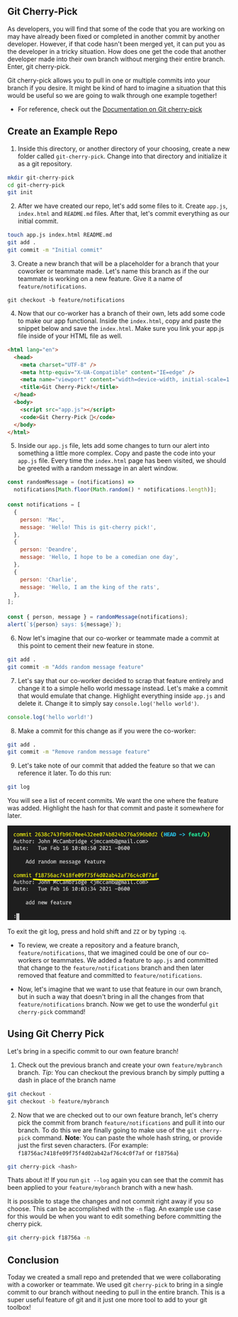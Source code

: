 ## Git Cherry-Pick

As developers, you will find that some of the code that you are working on may have already been fixed or completed in another commit by another developer. However, if that code hasn't been merged yet, it can put you as the developer in a tricky situation. How does one get the code that another developer made into their own branch without merging their entire branch. Enter, git cherry-pick.

Git cherry-pick allows you to pull in one or multiple commits into your branch if you desire. It might be kind of hard to imagine a situation that this would be useful so we are going to walk through one example together!

* For reference, check out the [Documentation on Git cherry-pick](https://git-scm.com/docs/git-cherry-pick)

## Create an Example Repo

1. Inside this directory, or another directory of your choosing, create a new folder called `git-cherry-pick`. Change into that directory and initialize it as a git repository.

```sh
mkdir git-cherry-pick
cd git-cherry-pick
git init
```

2. After we have created our repo, let's add some files to it. Create `app.js`, `index.html` and `README.md` files. After that, let's commit everything as our initial commit.

```sh
touch app.js index.html README.md
git add .
git commit -m "Initial commit"
```

3. Create a new branch that will be a placeholder for a branch that your coworker or teammate made. Let's name this branch as if the our teammate is working on a new feature. Give it a name of `feature/notifications`.

```
git checkout -b feature/notifications
```

4. Now that our co-worker has a branch of their own, lets add some code to make our app functional. Inside the `index.html`, copy and paste the snippet below and save the `index.html`. Make sure you link your app.js file inside of your HTML file as well.

```html
<html lang="en">
  <head>
    <meta charset="UTF-8" />
    <meta http-equiv="X-UA-Compatible" content="IE=edge" />
    <meta name="viewport" content="width=device-width, initial-scale=1.0" />
    <title>Git Cherry-Pick!</title>
  </head>
  <body>
    <script src="app.js"></script>
    <code>Git Cherry-Pick 🍒</code>
  </body>
</html>
```

5. Inside our `app.js` file, lets add some changes to turn our alert into something a little more complex. Copy and paste the code into your `app.js` file. Every time the `index.html` page has been visited, we should be greeted with a random message in an alert window.

```js
const randomMessage = (notifications) =>
  notifications[Math.floor(Math.random() * notifications.length)];

const notifications = [
  {
    person: 'Mac',
    message: 'Hello! This is git-cherry pick!',
  },
  {
    person: 'Deandre',
    message: 'Hello, I hope to be a comedian one day',
  },
  {
    person: 'Charlie',
    message: 'Hello, I am the king of the rats',
  },
];

const { person, message } = randomMessage(notifications);
alert(`${person} says: ${message}`);
```

6. Now let's imagine that our co-worker or teammate made a commit at this point to cement their new feature in stone.

```sh
git add .
git commit -m "Adds random message feature"
```

7. Let's say that our co-worker decided to scrap that feature entirely and change it to a simple hello world message instead. Let's make a commit that would emulate that change. Highlight everything inside `app.js` and delete it. Change it to simply say `console.log('hello world')`.

```js
console.log('hello world!')
```

8. Make a commit for this change as if you were the co-worker:

```sh
git add .
git commit -m "Remove random message feature"
```

9. Let's take note of our commit that added the feature so that we can reference it later. To do this run:

```sh
git log
```

You will see a list of recent commits. We want the one where the feature was added. Highlight the hash for that commit and paste it somewhere for later.

![Git Log](./Images/01-log.png)

To exit the git log, press and hold shift and `ZZ` or by typing `:q`.

* To review, we create a repository and a feature branch, `feature/notifications`, that we imagined could be one of our co-workers or teammates. We added a feature to `app.js` and committed that change to the `feature/notifications` branch and then later removed that feature and committed to `feature/notifications`.

* Now, let's imagine that we want to use that feature in our own branch, but in such a way that doesn't bring in all the changes from that `feature/notifications` branch. Now we get to use the wonderful `git cherry-pick` command!

## Using Git Cherry Pick

Let's bring in a specific commit to our own feature branch!

1. Check out the previous branch and create your own `feature/mybranch` branch. *Tip*: You can checkout the previous branch by simply putting a dash in place of the branch name

```sh
git checkout -
git checkout -b feature/mybranch
```

2. Now that we are checked out to our own feature branch, let's cherry pick the commit from branch `feature/notifications` and pull it into our branch. To do this we are finally going to make use of the `git cherry-pick` command. **Note**: You can paste the whole hash string, or provide just the first seven characters. (For example: `f18756ac7418fe09f75f4d02ab42af76c4c0f7af` or `f18756a`)

```sh
git cherry-pick <hash>
```

Thats about it! If you run `git --log` again you can see that the commit has been applied to your `feature/mybranch` branch with a new hash.

It is possible to stage the changes and not commit right away if you so choose. This can be accomplished with the `-n` flag. An example use case for this would be when you want to edit something before committing the cherry pick.

```sh
git cherry-pick f18756a -n
```

## Conclusion

Today we created a small repo and pretended that we were collaborating with a coworker or teammate. We used git `cherry-pick` to bring in a single commit to our branch without needing to pull in the entire branch. This is a super useful feature of git and it just one more tool to add to your git toolbox!
